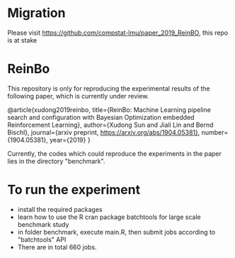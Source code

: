 # Migration
Please visit 
https://github.com/compstat-lmu/paper_2019_ReinBO, this repo is at stake

# ReinBo
This repository is only for reproducing the experimental results of the following paper, which is currently under review. 

@article{xudong2019reinbo,
	title={ReinBo: Machine Learning pipeline search and configuration with Bayesian Optimization embedded Reinforcement Learning},
	author={Xudong Sun and Jiali Lin and Bernd Bischl},
	journal={arxiv preprint, https://arxiv.org/abs/1904.05381},
	number={1904.05381},
	year={2019}
}

Currently, the codes which could reproduce the experiments in the paper lies in the directory "benchmark". 

# To run the experiment
- install the required packages
- learn how to use the R cran package batchtools for large scale benchmark study
- in folder benchmark, execute main.R, then submit jobs according to "batchtools" API
- There are in total 660 jobs.
